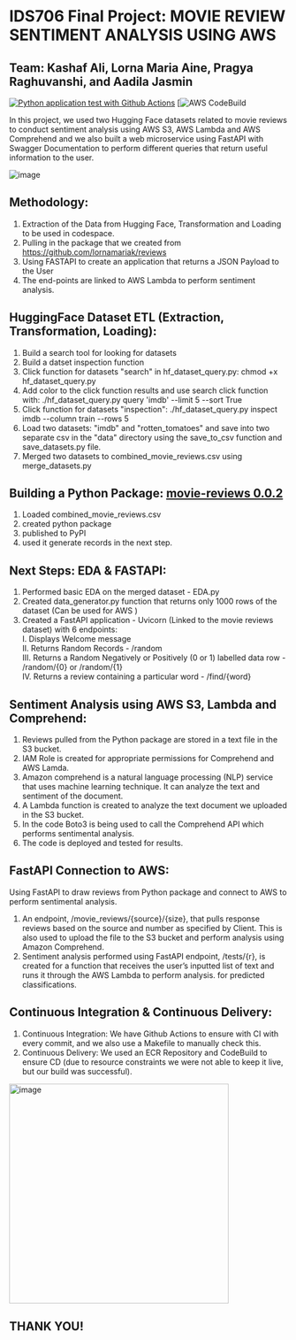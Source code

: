 # IDS706 Final Project: MOVIE REVIEW SENTIMENT ANALYSIS USING AWS
## Team: Kashaf Ali, Lorna Maria Aine, Pragya Raghuvanshi, and Aadila Jasmin

[![Python application test with Github Actions](https://github.com/nogibjj/IDS706_Final_Project_klap/actions/workflows/main.yml/badge.svg)](https://github.com/nogibjj/IDS706_Final_Project_klap/actions/workflows/main.yml) [![AWS CodeBuild](https://codebuild.us-east-1.amazonaws.com/badges?uuid=eyJlbmNyeXB0ZWREYXRhIjoieDE0Qkc1R1NqdEowaERYeXhmbThIVHZOeXJWLzFpTCtDZXUrU1dZMTJDNjFMaUZwMjhtMjhFeHg0Rnl1Q3VEWkU0ZzVHL3hLQXpmdzloTldxcFFPd3RZPSIsIml2UGFyYW1ldGVyU3BlYyI6IklQS1VGMVdHaVZrN3FwdWoiLCJtYXRlcmlhbFNldFNlcmlhbCI6MX0%3D&branch=main)

In this project, we used two Hugging Face datasets related to movie reviews to conduct sentiment analysis using AWS S3, AWS Lambda and AWS Comprehend and we also built a web microservice using FastAPI with Swagger Documentation to perform different queries that return useful information to the user.

![image](https://user-images.githubusercontent.com/67281453/208021407-1e37af79-cb6a-4fae-9564-744e256178e1.png)

## Methodology:
1) Extraction of the Data from Hugging Face, Transformation and Loading to be used in codespace.
2) Pulling in the package that we created from https://github.com/lornamariak/reviews
3) Using FASTAPI to create an application that returns a JSON Payload to the User
4) The end-points are linked to AWS Lambda to perform sentiment analysis.

## HuggingFace Dataset ETL (Extraction, Transformation, Loading):
1. Build a search tool for looking for datasets
2. Build a datset inspection function
3. Click function for datasets "search" in hf_dataset_query.py: chmod +x hf_dataset_query.py
4. Add color to the click function results and use search click function with: ./hf_dataset_query.py query 'imdb' --limit 5 --sort True
5. Click function for datasets "inspection": ./hf_dataset_query.py inspect imdb --column train --rows 5
6. Load two datasets: "imdb" and "rotten_tomatoes" and save into two separate csv in the "data" directory using the save_to_csv function and save_datasets.py file. 
7. Merged two datasets to combined_movie_reviews.csv using merge_datasets.py

## Building a Python Package: [movie-reviews 0.0.2](https://github.com/lornamariak/movie-reviews)
1. Loaded combined_movie_reviews.csv 
2. created python package 
3. published to PyPI
4. used it generate records in the next step.

## Next Steps: EDA & FASTAPI:
1. Performed basic EDA on the merged dataset - EDA.py
2. Created data_generator.py function that returns only 1000 rows of the dataset (Can be used for AWS )
3. Created a FastAPI application - Uvicorn (Linked to the movie reviews dataset) with 6 endpoints: \
    I. Displays Welcome message\
    II. Returns Random Records - /random\
    III. Returns a Random Negatively or Positively (0 or 1) labelled data row - /random/{0} or /random/{1}\
    IV. Returns a review containing a particular word  - /find/{word}
  
## Sentiment Analysis using AWS S3, Lambda and Comprehend:
1. Reviews pulled from the Python package are stored in a text file in the S3 bucket.
2. IAM Role is created for appropriate permissions for Comprehend and AWS Lamda.
3. Amazon comprehend is a natural language processing (NLP) service that uses machine learning technique. It can analyze the text and sentiment of the document.
4. A Lambda function is created to analyze the text document we uploaded in the S3 bucket. 
5. In the code Boto3 is being used to call the Comprehend API which performs sentimental analysis.
6. The code is deployed and tested for results. 

## FastAPI Connection to AWS:
Using FastAPI to draw reviews from Python package and connect to AWS to perform sentimental analysis. 
1. An endpoint, /movie_reviews/{source}/{size}, that pulls response reviews based on the source and number as specified by Client. This is also used to     upload the file to the S3 bucket and perform analysis using Amazon Comprehend. 
2. Sentiment analysis performed using FastAPI endpoint, /tests/{r}, is created for a function that receives the user’s inputted list of text and runs     it through the AWS Lambda to perform analysis. for predicted classifications.

## Continuous Integration & Continuous Delivery:
1. Continuous Integration: We have Github Actions to ensure with CI with every commit, and we also use a Makefile to manually check this.
2. Continuous Delivery: We used an ECR Repository and CodeBuild to ensure CD (due to resource constraints we were not able to keep it live, but our build was successful).

<img width="397" alt="image" src="https://user-images.githubusercontent.com/111402572/208028248-b44a9a6a-762d-4ff1-aa0e-a95084a53401.png">




## THANK YOU!



